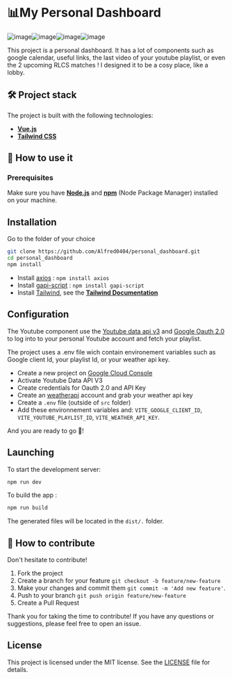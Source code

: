# 📊My Personal Dashboard

![image](https://img.shields.io/badge/Vite-B73BFE?style=for-the-badge&logo=vite&logoColor=FFD62E)![image](https://img.shields.io/badge/Vue%20js-35495E?style=for-the-badge&logo=vuedotjs&logoColor=4FC08D)![image](https://img.shields.io/badge/Tailwind_CSS-38B2AC?style=for-the-badge&logo=tailwind-css&logoColor=white)![image](https://img.shields.io/badge/npm-CB3837?style=for-the-badge&logo=npm&logoColor=white)

This project is a personal dashboard. It has a lot of components such as google calendar, useful links, the last video of your youtube playlist, or even the 2 upcoming RLCS matches ! I designed it to be a cosy place, like a lobby.

## 🛠️ Project stack

The project is built with the following technologies:

- **[Vue.js](https://vuejs.org/)**
- **[Tailwind CSS](https://tailwindcss.com/)**

## 🚀 How to use it

### Prerequisites

Make sure you have **[Node.js](https://nodejs.org/fr)** and **[npm](https://www.npmjs.com/)** (Node Package Manager) installed on your machine.

## Installation

Go to the folder of your choice

```bash
git clone https://github.com/Alfred0404/personal_dashboard.git
cd personal_dashboard
npm install
```

- Install [axios](https://www.npmjs.com/package/axios) : `npm install axios`
- Install [gapi-script](https://www.npmjs.com/package/gapi-script) : `npm install gapi-script`
- Install [Tailwind](https://tailwindcss.com/), see the **[Tailwind Documentation](https://tailwindcss.com/docs/guides/vite#vue)**

## Configuration

The Youtube component use the [Youtube data api v3](https://developers.google.com/youtube/v3/docs?hl=en) and [Google Oauth 2.0](https://developers.google.com/identity/protocols/oauth2?hl=en) to log into to your personal Youtube account and fetch your playlist.

The project uses a .env file wich contain environement variables such as Google client Id, your playlist Id, or your weather api key.

- Create a new project on [Google Cloud Console](https://console.cloud.google.com)
- Activate Youtube Data API V3
- Create credentials for Oauth 2.0 and API Key
- Create an [weatherapi](https://www.weatherapi.com/) account and grab your weather api key
- Create a `.env` file (outside of `src` folder)
- Add these environnement variables and: `VITE_GOOGLE_CLIENT_ID`, `VITE_YOUTUBE_PLAYLIST_ID`, `VITE_WEATHER_API_KEY`.

And you are ready to go 🚀!

## Launching

To start the development server:

```bash
npm run dev
```

To build the app :

```bash
npm run build
```

The generated files will be located in the `dist/.` folder.

## 🤝 How to contribute

Don't hesitate to contribute!

1. Fork the project
2. Create a branch for your feature
   `git checkout -b feature/new-feature`
3. Make your changes and commit them
   `git commit -m 'Add new feature'`.
4. Push to your branch
   `git push origin feature/new-feature`
5. Create a Pull Request

Thank you for taking the time to contribute! If you have any questions or suggestions, please feel free to open an issue.

## License

This project is licensed under the MIT license. See the [LICENSE](LICENSE) file for details.
